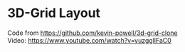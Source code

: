 # 3D-Grid Layout

Code from https://github.com/kevin-powell/3d-grid-clone \
Video: https://www.youtube.com/watch?v=yuzggllFaC0
